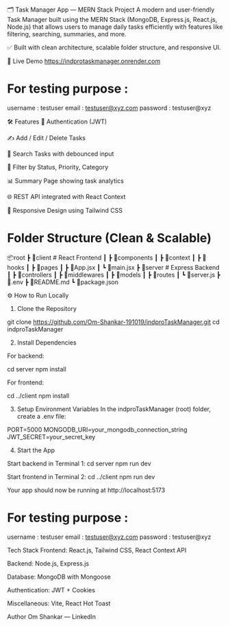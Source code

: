🗂️ Task Manager App — MERN Stack Project
A modern and user-friendly Task Manager built using the MERN Stack (MongoDB, Express.js, React.js, Node.js) that allows users to manage daily tasks efficiently with features like filtering, searching, summaries, and more.

✅ Built with clean architecture, scalable folder structure, and responsive UI.

🔗 Live Demo
https://indprotaskmanager.onrender.com

# For testing purpose :
username : testuser
email : testuser@xyz.com
password : testuser@xyz

🛠️ Features
🔐 Authentication (JWT)

✍️ Add / Edit / Delete Tasks

🧠 Search Tasks with debounced input

🧰 Filter by Status, Priority, Category

📊 Summary Page showing task analytics

🌐 REST API integrated with React Context

🎨 Responsive Design using Tailwind CSS

# Folder Structure (Clean & Scalable)

📦root
┣ 📂client # React Frontend
┃ ┣ 📂components
┃ ┣ 📂context
┃ ┣ 📂hooks
┃ ┣ 📂pages
┃ ┣ 📜App.jsx
┃ ┗ 📜main.jsx
┣ 📂server # Express Backend
┃ ┣ 📂controllers
┃ ┣ 📂middlewares
┃ ┣ 📂models
┃ ┣ 📂routes
┃ ┗ 📜server.js
┣ 📜.env
┣ 📜README.md
┗ 📜package.json

⚙️ How to Run Locally

1.  Clone the Repository

git clone https://github.com/Om-Shankar-191019/indproTaskManager.git
cd indproTaskManager

2.  Install Dependencies

For backend:

cd server
npm install

For frontend:

cd ../client
npm install

3.  Setup Environment Variables
    In the indproTaskManager (root) folder, create a .env file:

PORT=5000
MONGODB_URI=your_mongodb_connection_string
JWT_SECRET=your_secret_key

4.  Start the App

Start backend in Terminal 1:
cd server
npm run dev

Start frontend in Terminal 2:
cd ../client
npm run dev

Your app should now be running at http://localhost:5173

# For testing purpose :
username : testuser
email : testuser@xyz.com
password : testuser@xyz

Tech Stack
Frontend: React.js, Tailwind CSS, React Context API

Backend: Node.js, Express.js

Database: MongoDB with Mongoose

Authentication: JWT + Cookies

Miscellaneous: Vite, React Hot Toast

Author
Om Shankar — LinkedIn
